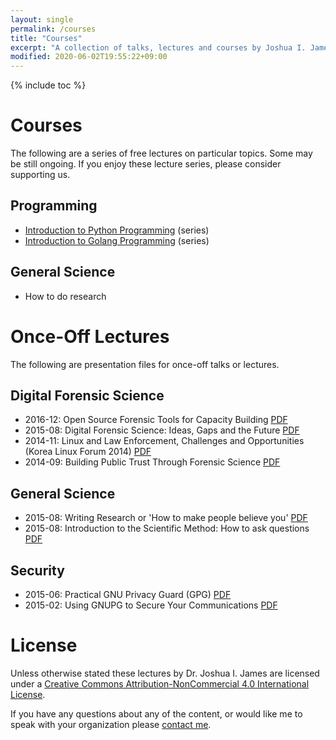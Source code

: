 ```yaml
---
layout: single
permalink: /courses
title: "Courses"
excerpt: "A collection of talks, lectures and courses by Joshua I. James."
modified: 2020-06-02T19:55:22+09:00
---
```


{% include toc %}

# Courses

The following are a series of free lectures on particular topics. Some may be still ongoing. If you enjoy these lecture series, please consider supporting us.

## Programming
* [Introduction to Python Programming](/python/) (series)
* [Introduction to Golang Programming](/golang/) (series)

## General Science
* How to do research

# Once-Off Lectures

The following are presentation files for once-off talks or lectures.

## Digital Forensic Science

* 2016-12: Open Source Forensic Tools for Capacity Building [PDF](/assets/pdf/DFIR-Building_Public_Trust_Through_Forensic_Science.pdf)
* 2015-08: Digital Forensic Science: Ideas, Gaps and the Future [PDF](/assets/pdf/DFIR-DFFuture2015.pdf)
* 2014-11: Linux and Law Enforcement, Challenges and Opportunities (Korea Linux Forum 2014) [PDF](/assets/pdf/DFIR-Linux_and_Law_Enforcement.pdf)
* 2014-09: Building Public Trust Through Forensic Science [PDF](/assets/pdf/DFIR-Open_Source_Forensic_Tools_for_Capacity_Building.pdf)

## General Science

* 2015-08: Writing Research or 'How to make people believe you' [PDF](/assets/pdf/Science-Logic_and_Writing.pdf)
* 2015-08: Introduction to the Scientific Method: How to ask questions [PDF](/assets/pdf/Science-Scientific_Method.pdf)

## Security

* 2015-06: Practical GNU Privacy Guard (GPG) [PDF](/assets/pdf/Security-Practical_GnuPG.pdf)
* 2015-02: Using GNUPG to Secure Your Communications [PDF](/assets/pdf/Security-Using_GnuPG.pdf)

# License

Unless otherwise stated these lectures by Dr. Joshua I. James are licensed under a [Creative Commons Attribution-NonCommercial 4.0 International License](http://creativecommons.org/licenses/by-nc/4.0/).

If you have any questions about any of the content, or would like me to speak with your organization please [contact me](/contact).